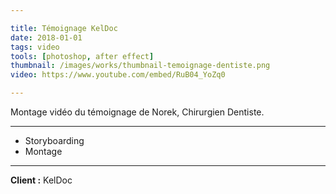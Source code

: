 ```yaml
---

title: Témoignage KelDoc
date: 2018-01-01
tags: video
tools: [photoshop, after effect]
thumbnail: /images/works/thumbnail-temoignage-dentiste.png
video: https://www.youtube.com/embed/RuB04_YoZq0

---
```


Montage vidéo du témoignage de Norek, Chirurgien Dentiste.

---

- Storyboarding
- Montage

---

**Client :** KelDoc
